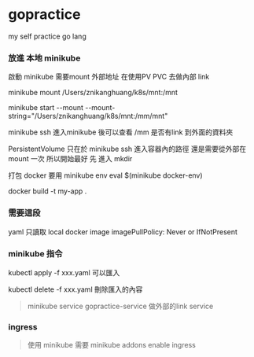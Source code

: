 # gopractice
my self practice go lang



### 放進 本地 minikube 
啟動 minikube 需要mount  外部地址 在使用PV PVC  去做內部 link 

minikube mount /Users/znikanghuang/k8s/mnt:/mnt

minikube start --mount --mount-string="/Users/znikanghuang/k8s/mnt:/mm/mnt"

minikube ssh 進入minikube 後可以查看 /mm 是否有link 到外面的資料夾

PersistentVolume 只在於 minikube ssh 進入容器內的路徑 還是需要從外部在mount 一次  所以開始最好 先 進入 mkdir

打包 docker 要用 minikube env 
eval $(minikube docker-env)

docker build -t my-app .
### 需要這段
yaml   只讀取 local docker image
imagePullPolicy: Never or IfNotPresent





### minikube 指令

kubectl apply -f xxx.yaml 可以匯入 

kubectl delete -f xxx.yaml 刪除匯入的內容 

>minikube service gopractice-service 做外部的link service




### ingress

>使用 minikube 需要
> minikube addons enable ingress
